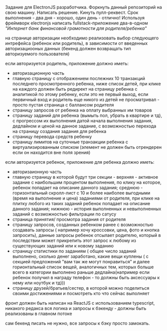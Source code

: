 Задание для ElectronJS разработчика.
Форкнуть данный репозиторий на свою машину.
Написать решение.
Кинуть пулл-реквест.
Срок выполнения - два дня - хорошо, один день - отлично!
Используя фреймворк electronjs написать fullstack-приложение два-в-одном *"Интернет банк финансовой грамотности для родителя/ребенка"*

на странице авторизации необходимо реализовать выбор следующего интрефейса (ребенок или родитель), в зависимости от введенных авторизациооных данных (бекенд должен возвращать тип авторизуемого пользователя)

если авторизуется родитель, приложение должно иметь:
- авторизационную часть
- главную страницу с отображением послежних 10 транзакций последнего просмотренного ребенка, ниже список детей, при клике на каждого должен быть редирект на страницу ребенка с аналитикой по этому ребенку, если это не первый выход, если первичный вход и родитель еще никого из детей не просматривал - просто пустая страница с баллансом родителя
- страницу запросов от ребенка на оплату выбранных им товаров
- страницу заданий для ребенка (вымыть пол, убрать в квартире и тд), с прогрессом их выполнения датой начала выполнения задания, дедлайном и ценой на данное задание, с возможностью перехода на страницу создания задания для ребенка
- страницу перевода средств ребенку
- страницу лимитов на суточные транзакции ребенка с виртуализированным списком (элемент не должен быть отрендерен если он находится вне поля зрения)

если авторизуется ребенок, приложение для ребенка должно иметь:
- авторизаионную часть
- главную страницу в которой будут три секции - верхняя - активное задание с наибольшим процентом выполнения, по клику на которое, ребенок попадает на описание данного задания; среднюю - горизонтальный скролл-лист с 10 и более наиболее выгодными (время на выполнение и цена) заданиями от родителя, при клике на плитку любого из таких заданий ребенок попадает на описание данного задания; нижнюю - история выполненных и невыполненных заданий с возможностью фильтрации по сатусу
- страница принятия/ просмотра задания от родителя
- страницу запросов, созданных ребенком ранее с возможностью создавать запросы ( например хочу кроссовки, цена, фото и кнопка запросить), данные запросы ребенок отсылает родителю, который в последствии может прикрепить этот запрос к любому из существующих заданий или к новому заданию
- страницу статистики по заданиям ( общее число заданий выполнено, сколько денег заработано, какие вещи куплены ( с секцией предложений "вам так же могут понравиться" и далее горионтальный список вещей, аналогичных тем, которых больше всего в категории выполнено раньше дедлайна(например если ребенок получил в награду телефон - то должны быть аксессуары к нему или ноутбук и тд)))
- страницу друзей/братьев/сестер, в которой можно поделиться своими достижениями и посмотреть кто что сейчас выполняет

фронт должен быть написан на ReactJS с использованием typescript, никакого редакса
вся логика и запросы к бэкенду - должны быть реализованы в главном потоке

сам бекенд писать не нужно, все запросы к бэку просто замокать.


